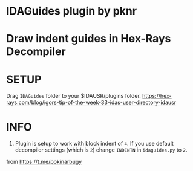 # IDAGuides plugin by pknr
# Draw indent guides in Hex-Rays Decompiler


# SETUP
Drag `IDAGuides` folder to your $IDAUSR/plugins folder.
https://hex-rays.com/blog/igors-tip-of-the-week-33-idas-user-directory-idausr


# INFO
1. Plugin is setup to work with block indent of `4`. If you use default decompiler settings (which is `2`) change `INDENTN` in `idaguides.py` to `2`.

from https://t.me/pokinarbugy
